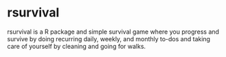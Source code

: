 # rsurvival

rsurvival is a R package and simple survival game where you progress and survive by doing recurring daily, weekly, and monthly to-dos and taking care of yourself by cleaning and going for walks.